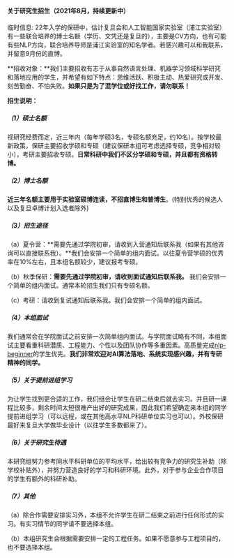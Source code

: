 #### 关于研究生招生（2021年8月，持续更新中）

临时信息: 22年入学的保研中，估计复旦会和人工智能国家实验室（浦江实验室）有一些联合培养的博士名额（学历、文凭还是复旦的），主要是CV方向，也有可能有些NLP方向，联合培养导师是浦江实验室的知名学者。若感兴趣可以和我联系，并留意9月份的直博。



**招收对象：**我们主要招收有志于从事自然语言处理、机器学习领域科学研究和落地应用的学生，并希望有如下特点：思维活跃、积极主动、热爱研究或开发、刻苦勤奋、不怕失败。**如果只是为了混学位或好找工作，请勿联系！**





**招生说明：**

##### （1）硕士名额

​	视研究经费而定，近三年内（每年学硕3名，专硕名额充足，约10名）。按学校最新政策，保研主要招收学硕和专硕（建议保研本组可考虑选择专硕，竞争相对较小），考研主要招收专硕。**日常科研中我们不区分学硕和专硕，并且都有资格转博。**

##### （2）博士名额

​	**近三年名额主要用于实验室硕博连读，不招直博生和普博生**。(特别优秀的候选人以及复旦卓博计划入选者除外)

##### （3）招生途径

​	（a）夏令营：**需要先通过学院初审，请收到入营通知后联系我（如果有其他咨询可以直接联系我）。**我们会安排一个简单的组内面试。以往夏令营学硕的优秀率在10%左右，且本组名额较少，建议报考专硕。

​	（b）秋季保研：**需要先通过学院初审，请收到面试通知后联系我。** 我们会安排一个简单的组内面试。通常本轮招生我们只有专硕名额。

​	（c）考研：请收到复试通知后联系我。我们会安排一个简单的组内面试。

##### （4）本组面试

​	我们通常会在学院面试之前安排一次简单组内面试。与学院面试略有不同，本组面试主要看重科研潜质、工程能力、个性以及团队协作等多重因素。高质量完成[nlp-beginner](https://github.com/FudanNLP/nlp-beginner)的学生优先。**我们非常欢迎对AI算法落地、系统实现感兴趣，并有专研精神的同学。**

##### （5）关于提前进组学习

​	为让学生找到更合适的工作，我们组会让学生在研二结束后就去实习。并且研一课程比较多，剩余时间太短很难产出好的研究成果，因此我们希望确定来本组的同学提前进组学习（可以远程，或在其他高水平NLP科研单位实习也可以）。外校保研最好来复旦大学做毕业设计（以往学生多数都来了）。

##### （6）关于研究生待遇

​	本研究组努力参考同水平科研单位的平均水平，给出较有竞争力的研究生补助（除学校补贴外），并努力营造良好的学习和科研环境。此外，对于参与企业合作项目的学生有额外的科研补助。

#####  （7）其他

（a）除合作需要安排实习外，本组不允许学生在研二结束之前进行任何形式的实习。有实习情节的同学请不要选择本组。

（b）本组研究生会根据需要安排一定的工程任务。如果不愿意参与工程项目的，也不要选择本组。